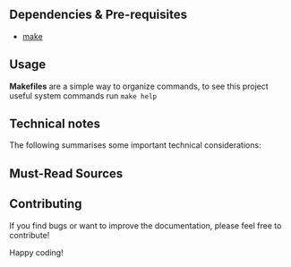Dependencies & Pre-requisites
-----------------------------

- [make](https://en.wikipedia.org/wiki/Make_(software))

Usage
-----

**Makefiles** are a simple way to organize commands, to see this project useful
system commands run `make help`

Technical notes
---------------

The following summarises some important technical considerations:

Must-Read Sources
-----------------

Contributing
------------

If you find bugs or want to improve the documentation, please feel free to
contribute!

Happy coding!
